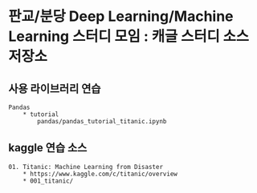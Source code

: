 판교/분당 Deep Learning/Machine Learning 스터디 모임 : 캐글 스터디 소스 저장소
=======================================

## 사용 라이브러리 연습
    Pandas
        * tutorial
            pandas/pandas_tutorial_titanic.ipynb

## kaggle 연습 소스
    01. Titanic: Machine Learning from Disaster
        * https://www.kaggle.com/c/titanic/overview
        * 001_titanic/
